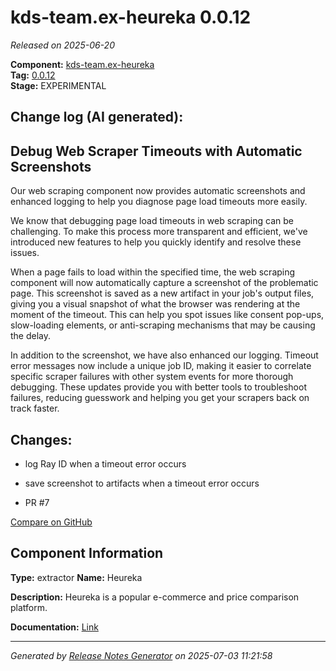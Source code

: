 #  kds-team.ex-heureka 0.0.12

_Released on 2025-06-20_

**Component:** [kds-team.ex-heureka](https://github.com/keboola/component-heureka)  
**Tag:** [0.0.12](https://github.com/keboola/component-heureka/releases/tag/0.0.12)  
**Stage:** EXPERIMENTAL


## Change log (AI generated):
## Debug Web Scraper Timeouts with Automatic Screenshots
Our web scraping component now provides automatic screenshots and enhanced logging to help you diagnose page load timeouts more easily.

We know that debugging page load timeouts in web scraping can be challenging. To make this process more transparent and efficient, we've introduced new features to help you quickly identify and resolve these issues.

When a page fails to load within the specified time, the web scraping component will now automatically capture a screenshot of the problematic page. This screenshot is saved as a new artifact in your job's output files, giving you a visual snapshot of what the browser was rendering at the moment of the timeout. This can help you spot issues like consent pop-ups, slow-loading elements, or anti-scraping mechanisms that may be causing the delay.

In addition to the screenshot, we have also enhanced our logging. Timeout error messages now include a unique job ID, making it easier to correlate specific scraper failures with other system events for more thorough debugging. These updates provide you with better tools to troubleshoot failures, reducing guesswork and helping you get your scrapers back on track faster.



## Changes:



- log Ray ID when a timeout error occurs 




- save screenshot to artifacts when a timeout error occurs 




- PR #7 



[Compare on GitHub](https://github.com/keboola/component-heureka/compare/0.0.11...0.0.12)



## Component Information
**Type:** extractor
**Name:** Heureka

**Description:** Heureka is a popular e-commerce and price comparison platform.


**Documentation:** [Link](https://github.com/keboola/component-heureka/blob/main/README.md)



---
_Generated by [Release Notes Generator](https://github.com/keboola/release-notes-generator)
on 2025-07-03 11:21:58_